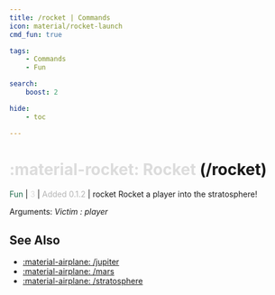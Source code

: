 ```yaml
---
title: /rocket | Commands
icon: material/rocket-launch
cmd_fun: true

tags:
    - Commands
    - Fun

search:
    boost: 2

hide:
    - toc

---
```

# <p style="color: rgb(220,220,220); display: inline;">:material-rocket: Rocket</p> (/rocket)
<div style="display:inline;">
<p style="color: #216E4E; display: inline;">Fun</p> | <p style="color: rgb(220,220,220); display: inline;">3</p> | <p style="color: rgb(180,180,180); display: inline;"> Added 0.1.2</p> | rocket
</div>
Rocket a player into the stratosphere!

Arguments: _Victim : player_

## See Also
* [:material-airplane: /jupiter](./jupiter.md)
* [:material-airplane: /mars](./mars.md)
* [:material-airplane: /stratosphere](./stratosphere.md)